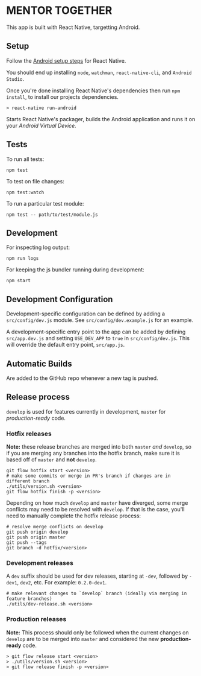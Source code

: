 # MENTOR TOGETHER

This app is built with React Native, targetting Android.

## Setup

Follow the [Android setup steps](http://facebook.github.io/react-native/releases/0.28/docs/getting-started.html#content)
for React Native.

You should end up installing `node`, `watchman`, `react-native-cli`, and
`Android Studio`.

Once you're done installing React Native's dependencies then run `npm install`,
to install our projects dependencies.

```
> react-native run-android
```

Starts React Native's packager, builds the Android application and runs it
on your _Android Virtual Device._

## Tests

To run all tests:

```
npm test
```

To test on file changes:

```
npm test:watch
```

To run a particular test module:

```
npm test -- path/to/test/module.js
```

## Development

For inspecting log output:

```
npm run logs
```

For keeping the js bundler running during development:

```
npm start
```

## Development Configuration

Development-specific configuration can be defined by adding a `src/config/dev.js` module. See `src/config/dev.example.js` for an example.

A development-specific entry point to the app can be added by defining `src/app.dev.js` and setting `USE_DEV_APP` to `true` in `src/config/dev.js`. This will override the default entry point, `src/app.js`.


## Automatic Builds

Are added to the GitHub repo whenever a new tag is pushed.

## Release process

`develop` is used for features currently in development, `master` for *production-ready* code.

### Hotfix releases

**Note:** these release branches are merged into both `master` *and* `develop`, so if you are merging any branches into the hotfix branch, make sure it is based off of `master` and **not** `develop`.

```
git flow hotfix start <version>
# make some commits or merge in PR's branch if changes are in different branch
./utils/version.sh <version>
git flow hotfix finish -p <version>
```

Depending on how much `develop` and `master` have diverged, some merge conflicts may need to be resolved with `develop`. If that is the case, you'll need to manually complete the hotfix release process:

```
# resolve merge conflicts on develop
git push origin develop
git push origin master
git push --tags
git branch -d hotfix/<version>
```

### Development releases

A `dev` suffix should be used for dev releases, starting at `-dev`, followed by `-dev1`, `dev2`, etc. For example: `0.2.0-dev1`.

```
# make relevant changes to `develop` branch (ideally via merging in feature branches)
./utils/dev-release.sh <version>
```

### Production releases

**Note:** This process should only be followed when the current changes on `develop` are to be merged into `master` and considered the new **production-ready** code.

```
> git flow release start <version>
> ./utils/version.sh <version>
> git flow release finish -p <version>
```
